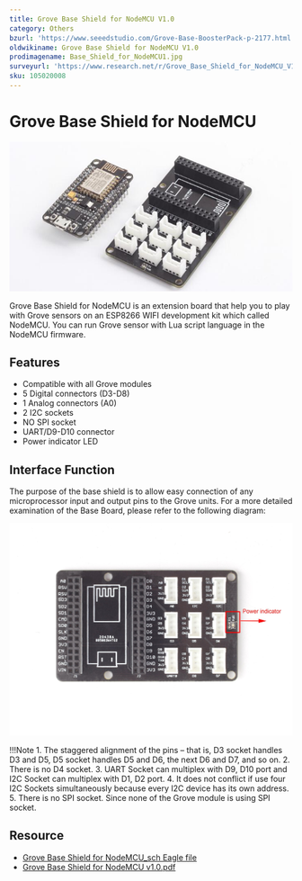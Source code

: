 ```yaml
---
title: Grove Base Shield for NodeMCU V1.0
category: Others
bzurl: 'https://www.seeedstudio.com/Grove-Base-BoosterPack-p-2177.html'
oldwikiname: Grove Base Shield for NodeMCU V1.0
prodimagename: Base_Shield_for_NodeMCU1.jpg
surveyurl: 'https://www.research.net/r/Grove_Base_Shield_for_NodeMCU_V1'
sku: 105020008
---
```


# Grove Base Shield for NodeMCU

![](https://github.com/SeeedDocument/Grove_Base_Shield_for_NodeMCU_V1.0/raw/master/img/Base_Shield_for_NodeMCU1.jpg)

Grove Base Shield for NodeMCU is an extension board that help you to play with Grove sensors on an ESP8266 WIFI development kit which called NodeMCU. You can run Grove sensor with Lua script language in the NodeMCU firmware.

## Features

* Compatible with all Grove modules
* 5 Digital connectors \(D3-D8\)
* 1 Analog connectors \(A0\)
* 2 I2C sockets
* NO SPI socket
* UART/D9-D10 connector
* Power indicator LED

## Interface Function

The purpose of the base shield is to allow easy connection of any microprocessor input and output pins to the Grove units. For a more detailed examination of the Base Board, please refer to the following diagram:

![](https://github.com/SeeedDocument/Grove_Base_Shield_for_NodeMCU_V1.0/raw/master/img/Base_Shield_for_NodeMCU2.jpg)

!!!Note 1. The staggered alignment of the pins – that is, D3 socket handles D3 and D5, D5 socket handles D5 and D6, the next D6 and D7, and so on. 2. There is no D4 socket. 3. UART Socket can multiplex with D9, D10 port and I2C Socket can multiplex with D1, D2 port. 4. It does not conflict if use four I2C Sockets simultaneously because every I2C device has its own address. 5. There is no SPI socket. Since none of the Grove module is using SPI socket.

## Resource

* [Grove Base Shield for NodeMCU\_sch Eagle file](https://github.com/SeeedDocument/Grove_Base_Shield_for_NodeMCU_V1.0/raw/master/res/Grove_Base_Shield_for_NodeMCU_sch_pcb.rar)
* [Grove Base Shield for NodeMCU v1.0.pdf](https://github.com/SeeedDocument/Grove_Base_Shield_for_NodeMCU_V1.0/raw/master/res/Grove_Base_Shield_for_NodeMCU_pdf_v1.0.rar)

